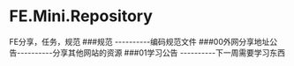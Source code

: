 # FE.Mini.Repository
FE分享，任务，规范
###规范              ----------编码规范文件
###00外网分享地址公告----------分享其他网站的资源
###01学习公告        ----------下一周需要学习东西
